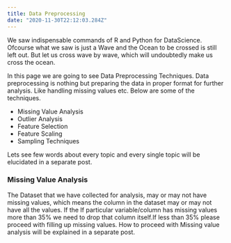 ```yaml
---
title: Data Preprocessing
date: "2020-11-30T22:12:03.284Z"
---
```

We saw indispensable commands of R and Python for DataScience. Ofcourse what we saw is just a Wave and the Ocean to be crossed is still left out. But let us cross wave by wave, which will undoubtedly make us cross the ocean.

In this page we are going to see Data Preprocessing Techniques. Data preprocessing is nothing but preparing the data in proper format for further analysis. Like handling missing values etc. Below are some of the techniques.

- Missing Value Analysis
- Outlier Analysis
- Feature Selection
- Feature Scaling
- Sampling Techniques
  
Lets see few words about every topic and every single topic will be elucidated in a separate post.

### Missing Value Analysis
The Dataset that we have collected for analysis, may or may not have missing values, which means the column in the dataset may or may not have all the values. If the If particular variable/column has missing values more than 35% we need to drop that column itself.If less than 35% please proceed with filling up missing values. How to proceed with Missing value analysis will be explained in a separate post.



